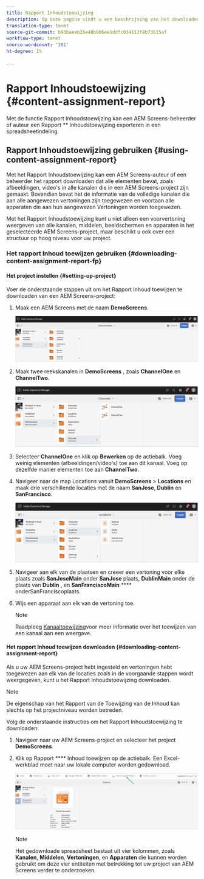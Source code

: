 ```yaml
---
title: Rapport Inhoudstoewijzing
description: Op deze pagina vindt u een beschrijving van het downloaden en gebruiken van het rapport Inhoudstoewijzing.
translation-type: tm+mt
source-git-commit: b93baeeb26e48b906ee1ddfc034112f8b73615af
workflow-type: tm+mt
source-wordcount: '391'
ht-degree: 1%

---
```



# Rapport Inhoudstoewijzing {#content-assignment-report}

Met de functie Rapport Inhoudstoewijzing kan een AEM Screens-beheerder of auteur een Rapport ** Inhoudstoewijzing exporteren in een spreadsheetindeling.

## Rapport Inhoudstoewijzing gebruiken {#using-content-assignment-report}

Met het Rapport Inhoudstoewijzing kan een AEM Screens-auteur of een beheerder het rapport downloaden dat alle elementen bevat, zoals afbeeldingen, video&#39;s in alle kanalen die in een AEM Screens-project zijn gemaakt. Bovendien bevat het de informatie van de volledige kanalen die aan alle aangewezen vertoningen zijn toegewezen en voortaan alle apparaten die aan hun aangewezen Vertoningen worden toegewezen.

Met het Rapport Inhoudstoewijzing kunt u niet alleen een voorvertoning weergeven van alle kanalen, middelen, beeldschermen en apparaten in het geselecteerde AEM Screens-project, maar beschikt u ook over een structuur op hoog niveau voor uw project.

### Het rapport Inhoud toewijzen gebruiken {#downloading-content-assignment-report-fp}

#### Het project instellen {#setting-up-project}

Voer de onderstaande stappen uit om het Rapport Inhoud toewijzen te downloaden van een AEM Screens-project:

1. Maak een AEM Screens met de naam **DemoScreens**.

   ![afbeelding](/help/user-guide/assets/content-assignment-report/car-1.png)

1. Maak twee reekskanalen in **DemoScreens** , zoals **ChannelOne** en **ChannelTwo**.

   ![afbeelding](/help/user-guide/assets/content-assignment-report/car-2.png)

1. Selecteer **ChannelOne** en klik op **Bewerken** op de actiebalk. Voeg weinig elementen (afbeeldingen/video&#39;s) toe aan dit kanaal. Voeg op dezelfde manier elementen toe aan **ChannelTwo**.

1. Navigeer naar de map Locations vanuit **DemoScreens** > **Locations** en maak drie verschillende locaties met de naam **SanJose**, **Dublin** en **SanFrancisco**.

   ![afbeelding](/help/user-guide/assets/content-assignment-report/car-3.png)

1. Navigeer aan elk van de plaatsen en creeer een vertoning voor elke plaats zoals **SanJoseMain** onder **SanJose** plaats, **DublinMain** onder de plaats van **Dublin** , en **SanFranciscoMain** **** onderSanFranciscoplaats.

1. Wijs een apparaat aan elk van de vertoning toe.

   >[!NOTE]
   >Raadpleeg [Kanaaltoewijzing](/help/user-guide/channel-assignment.md)voor meer informatie over het toewijzen van een kanaal aan een weergave.

#### Het rapport Inhoud toewijzen downloaden {#downloading-content-assignment-report}

Als u uw AEM Screens-project hebt ingesteld en vertoningen hebt toegewezen aan elk van de locaties zoals in de voorgaande stappen wordt weergegeven, kunt u het Rapport Inhoudstoewijzing downloaden.

>[!NOTE]
>De eigenschap van het Rapport van de Toewijzing van de Inhoud kan slechts op het projectniveau worden betreden.

Volg de onderstaande instructies om het Rapport Inhoudstoewijzing te downloaden:

1. Navigeer naar uw AEM Screens-project en selecteer het project **DemoScreens**.

1. Klik op Rapport **** Inhoud toewijzen op de actiebalk. Een Excel-werkblad moet naar uw lokale computer worden gedownload.

   ![afbeelding](/help/user-guide/assets/content-assignment-report/can-download.png)

   >[!NOTE]
   >Het gedownloade spreadsheet bestaat uit vier kolommen, zoals **Kanalen**, **Middelen**, **Vertoningen**, en **Apparaten** die kunnen worden gebruikt om deze vier entiteiten met betrekking tot uw project van AEM Screens verder te onderzoeken.





